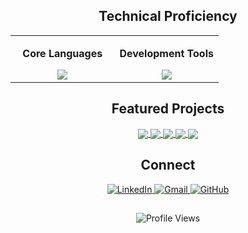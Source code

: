 <div align="center">

## Technical Proficiency

<table>
<tr>
<td width="50%" align="center">

**Core Languages**

<img src="https://skillicons.dev/icons?i=cpp,python,cs&theme=dark" />

</td>
<td width="50%" align="center">

**Development Tools**

<img src="https://skillicons.dev/icons?i=visualstudio,vscode,git&theme=dark" />

</td>
</tr>
</table>


## Featured Projects

<a href="https://github.com/orishlach/ik-servo-arm">
  <img align="center" src="https://github-readme-stats.vercel.app/api/pin/?username=orishlach&repo=ik-servo-arm&theme=midnight-purple&hide_border=true" />
</a>

<a href="https://github.com/orishlach/animation-and-robotics">
  <img align="center" src="https://github-readme-stats.vercel.app/api/pin/?username=orishlach&repo=animation-and-robotics&theme=midnight-purple&hide_border=true" />
</a>

<a href="https://github.com/OmerChernia/Hasertia_Project">
  <img align="center" src="https://github-readme-stats.vercel.app/api/pin/?username=omerchernia&repo=Hasertia_Project&theme=midnight-purple&hide_border=true" />
</a>

<a href="https://github.com/orishlach/openMP">
  <img align="center" src="https://github-readme-stats.vercel.app/api/pin/?username=orishlach&repo=openMP&theme=midnight-purple&hide_border=true" />
</a>

<a href="https://github.com/orishlach/avl-product-ranker">
  <img align="center" src="https://github-readme-stats.vercel.app/api/pin/?username=orishlach&repo=avl-product-ranker&theme=midnight-purple&hide_border=true" />
</a>


## Connect

<div align="center">
  <a href="https://linkedin.com/in/orishlach" target="_blank">
    <img src="https://img.shields.io/badge/LinkedIn-%230077B5.svg?style=for-the-badge&logo=linkedin&logoColor=white" alt="LinkedIn"/>
  </a>
  <a href="mailto:orishlach20@gmail.com">
    <img src="https://img.shields.io/badge/Gmail-%23EA4335.svg?style=for-the-badge&logo=gmail&logoColor=white" alt="Gmail"/>
  </a>
  <a href="https://github.com/orishlach" target="_blank">
    <img src="https://img.shields.io/badge/GitHub-%23181717.svg?style=for-the-badge&logo=github&logoColor=white" alt="GitHub"/>
  </a>
  
</div>



##

<div align="center">

![Profile Views](https://komarev.com/ghpvc/?username=orishlach&style=flat-square&color=blue)
</div>



 
